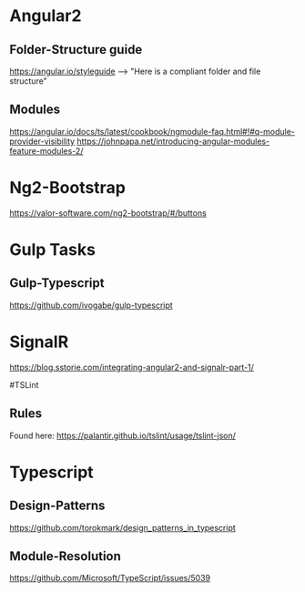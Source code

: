 # Angular2
## Folder-Structure guide 
https://angular.io/styleguide --> "Here is a compliant folder and file structure"

## Modules
https://angular.io/docs/ts/latest/cookbook/ngmodule-faq.html#!#q-module-provider-visibility 
https://johnpapa.net/introducing-angular-modules-feature-modules-2/ 


# Ng2-Bootstrap
https://valor-software.com/ng2-bootstrap/#/buttons 


# Gulp Tasks
## Gulp-Typescript
https://github.com/ivogabe/gulp-typescript 


# SignalR
https://blog.sstorie.com/integrating-angular2-and-signalr-part-1/ 


#TSLint
## Rules
Found here: https://palantir.github.io/tslint/usage/tslint-json/ 


# Typescript
## Design-Patterns
https://github.com/torokmark/design_patterns_in_typescript
 
## Module-Resolution
https://github.com/Microsoft/TypeScript/issues/5039 

